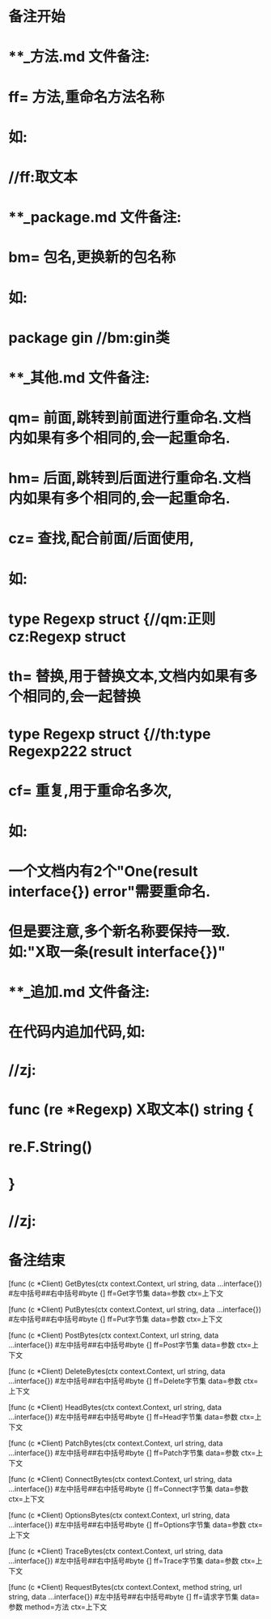 # 备注开始
# **_方法.md 文件备注:
# ff= 方法,重命名方法名称
# 如:
# //ff:取文本

# **_package.md 文件备注:
# bm= 包名,更换新的包名称 
# 如: 
# package gin //bm:gin类

# **_其他.md 文件备注:
# qm= 前面,跳转到前面进行重命名.文档内如果有多个相同的,会一起重命名.
# hm= 后面,跳转到后面进行重命名.文档内如果有多个相同的,会一起重命名.
# cz= 查找,配合前面/后面使用,
# 如:
# type Regexp struct {//qm:正则 cz:Regexp struct
#
# th= 替换,用于替换文本,文档内如果有多个相同的,会一起替换
# type Regexp struct {//th:type Regexp222 struct
#
# cf= 重复,用于重命名多次,
# 如: 
# 一个文档内有2个"One(result interface{}) error"需要重命名.
# 但是要注意,多个新名称要保持一致. 如:"X取一条(result interface{})"

# **_追加.md 文件备注:
# 在代码内追加代码,如:
# //zj:
# func (re *Regexp) X取文本() string { 
#    re.F.String()
# }
# //zj:
# 备注结束

[func (c *Client) GetBytes(ctx context.Context, url string, data ...interface{}) #左中括号##右中括号#byte {]
ff=Get字节集
data=参数
ctx=上下文

[func (c *Client) PutBytes(ctx context.Context, url string, data ...interface{}) #左中括号##右中括号#byte {]
ff=Put字节集
data=参数
ctx=上下文

[func (c *Client) PostBytes(ctx context.Context, url string, data ...interface{}) #左中括号##右中括号#byte {]
ff=Post字节集
data=参数
ctx=上下文

[func (c *Client) DeleteBytes(ctx context.Context, url string, data ...interface{}) #左中括号##右中括号#byte {]
ff=Delete字节集
data=参数
ctx=上下文

[func (c *Client) HeadBytes(ctx context.Context, url string, data ...interface{}) #左中括号##右中括号#byte {]
ff=Head字节集
data=参数
ctx=上下文

[func (c *Client) PatchBytes(ctx context.Context, url string, data ...interface{}) #左中括号##右中括号#byte {]
ff=Patch字节集
data=参数
ctx=上下文

[func (c *Client) ConnectBytes(ctx context.Context, url string, data ...interface{}) #左中括号##右中括号#byte {]
ff=Connect字节集
data=参数
ctx=上下文

[func (c *Client) OptionsBytes(ctx context.Context, url string, data ...interface{}) #左中括号##右中括号#byte {]
ff=Options字节集
data=参数
ctx=上下文

[func (c *Client) TraceBytes(ctx context.Context, url string, data ...interface{}) #左中括号##右中括号#byte {]
ff=Trace字节集
data=参数
ctx=上下文

[func (c *Client) RequestBytes(ctx context.Context, method string, url string, data ...interface{}) #左中括号##右中括号#byte {]
ff=请求字节集
data=参数
method=方法
ctx=上下文
